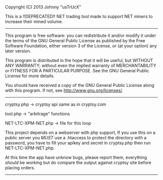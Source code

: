 Copyright (C) 2013  Johnny "usTrUcX"

This is a !!DEPRECATED!! NET trading tool made to support NET miners to increase their mined volume.

-----------------------------------------------------------------------

This program is free software: you can redistribute it and/or modify
it under the terms of the GNU General Public License as published by
the Free Software Foundation, either version 3 of the License, or
(at your option) any later version.

This program is distributed in the hope that it will be useful,
but WITHOUT ANY WARRANTY; without even the implied warranty of
MERCHANTABILITY or FITNESS FOR A PARTICULAR PURPOSE.  See the
GNU General Public License for more details.

You should have received a copy of the GNU General Public License
along with this program.  If not, see <http://www.gnu.org/licenses/>.

-----------------------------------------------------------------------

cryptsy.php -> cryptsy api same as in cryptsy.com

tool.php -> "arbitrage" functions

NET-LTC-XPM-NET.php -> file for this loop

This project depends on a webserver with php support, If you use this on a public server you _MUST_ use a .htaccess to protect the directory with a password, you have to fill your apikey and secret in cryptsy.php then run NET-LTC-XPM-NET.php.

At this time the app have unknow bugs, please report them, everything _should_ be working but do compare the output against cryptsy site before placing orders.

-----------------------------------------------------------------------

